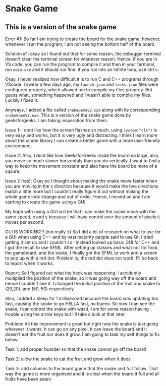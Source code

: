 # Snake Game

## This is a version of the snake game

Error #1: So far I am trying to create the board for the snake game, however, whenever I run the program, I am not seeing the bottom half of the board.

Solution #1: okay so I found out that for some reason, the debugger terminal doesn't clear the terminal screen for whatever reason. Hence, if you are in VS code, you can run the program to compile it and then in your terminal, run `main.exe` and it should run fine. if you run into an infinte loop, use ctrl c.

Okay, I never realized how difficult it is to run C and C++ programs through VScode. I swear a few days ago, my `launch.json` and `tasks.json` files were configured properly, which allowed me to compile my files properly. But guess what, something happened and I wasn't able to compile my files. Luckily I fixed it.

Anyways, I added a file called `snakeGameV2.cpp` along with its corresponding `snakeGameV2.exe`. This is a version of the snake game done by geeksforgeeks. I am taking insperation from them.

Issue 1: I dont like how the screen flashes so much, using `system("cls")` is very easy and works, but it is very ugly and distracting. I think I learn more about the cinder library I can create a better game with a more user friendly envirenment.

Issue 2: Also, I dont like how GeeksforGeeks made the board so large, also, you move so much slower horizontaly than you do vertically. I want to find a way to keep the movement constant and also have the board be more of a sqaure.

Issue 2 (res): Okay so I thought about making the snake move faster when you are moving in the x direction because it would make the two directions match a little more but I couldn't really figure it out without making the whole game look strange and out of order. Hence, I moved on and I am starting to create the game using a GUI.

My hope with using a GUI will be that I can make the snake move with the same speed, x and y because I will have control over the amount of pixels it moves per second.

GUI IS WORKING!!! (not really :()
So I did a lot of research on what to use for a GUI when using C++ and by vast majority people said to use Qt. I tried getting it set up and I couldn't so I instead looked up basic GUI for C++ and I got the result to use SFML. After setting up classes and what not for food, the gameboard, and the snake, I finally got the SFML to work and a screen to pop up with a red dot. Problem is, the red dot does not work. I'll be back to report when it works.

Report: So I figured out what the heck was happening. I accidently multiplied the position of the snake, so it was going way off the board and hence I couldn't see it. I changed the initial position of the fruit and snake to (20,20), and (50, 50) respectively. 

Also, I added a sleep for 1 millisecond because the board was updating too fast, causing the snake to go HELLA fast, no bueno. So now I can see the snake, I can control the snake with wasd, I am for some reason having trouble using the arrow keys but I'll take a look at that later.

Problem: All this improvement is great but right now the snake is just going wherever it wants. It can go on any pixel, it can leave the board and it doesn't eat the fruit nor does it grow. I am going to task my self things to fix below:

Task 1: add proper boarder so that the snake cannot go off the board

Task 2: allow the snake to eat the fruit and grow when it does

Task 3: add columns to the board game that the snake and fuit follow. That way the game is more organised and it is clear when the board it full and all fruits have been eaten


